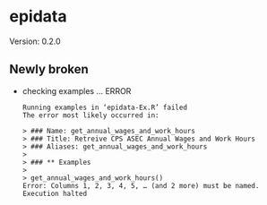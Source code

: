 # epidata

Version: 0.2.0

## Newly broken

*   checking examples ... ERROR
    ```
    Running examples in ‘epidata-Ex.R’ failed
    The error most likely occurred in:
    
    > ### Name: get_annual_wages_and_work_hours
    > ### Title: Retreive CPS ASEC Annual Wages and Work Hours
    > ### Aliases: get_annual_wages_and_work_hours
    > 
    > ### ** Examples
    > 
    > get_annual_wages_and_work_hours()
    Error: Columns 1, 2, 3, 4, 5, … (and 2 more) must be named.
    Execution halted
    ```

